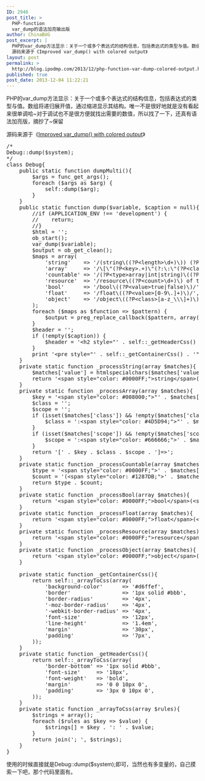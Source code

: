 ```yaml
---
ID: 2946
post_title: >
  PHP-function
  var_dump的语法加亮输出版
author: ChinaBUG
post_excerpt: |
  PHP的var_dump方法显示：关于一个或多个表达式的结构信息，包括表达式的类型与值。数组将递归展开值，通过缩进显示其结构。唯一不是很好地就是没有看起来很单调哈~对于调试也不是很方便就找出需要的数值，所以找了一下，还真有语法加亮版，摘抄了~保留
  源码来源于《Improved var_dump() with colored output》
layout: post
permalink: >
  http://blog.ipodmp.com/2013/12/php-function-var-dump-colored-output.html
published: true
post_date: 2013-12-04 11:22:21
---
```

PHP的var_dump方法显示：关于一个或多个表达式的结构信息，包括表达式的类型与值。数组将递归展开值，通过缩进显示其结构。唯一不是很好地就是没有看起来很单调哈~对于调试也不是很方便就找出需要的数值，所以找了一下，还真有语法加亮版，摘抄了~保留

源码来源于《<a href="http://codeaid.net/php/improved-var_dump%28%29-with-colored-output">Improved var_dump() with colored output</a>》
<pre>/*
Debug::dump($system);
*/
class Debug{
    public static function dumpMulti(){
        $args = func_get_args();
        foreach ($args as $arg) {
            self::dump($arg);
        }
    }
    public static function dump($variable, $caption = null){
        //if (APPLICATION_ENV !== 'development') {
        //    return;
        //}
        $html = '';
        ob_start();
        var_dump($variable);
        $output = ob_get_clean();
        $maps = array(
            'string'    =&gt; '/(string\((?P&lt;length&gt;\d+)\)) (?P&lt;value&gt;\"(?&lt;!\\\).*\")/i',
            'array'     =&gt; '/\[\"(?P&lt;key&gt;.+)\"(?:\:\"(?P&lt;class&gt;[a-z0-9_\\\]+)\")?(?:\:(?P&lt;scope&gt;public|protected|private))?\]=&gt;/Ui',
            'countable' =&gt; '/(?P&lt;type&gt;array|int|string)\((?P&lt;count&gt;\d+)\)/',
            'resource'  =&gt; '/resource\((?P&lt;count&gt;\d+)\) of type \((?P&lt;class&gt;[a-z0-9_\\\]+)\)/',
            'bool'      =&gt; '/bool\((?P&lt;value&gt;true|false)\)/',
            'float'     =&gt; '/float\((?P&lt;value&gt;[0-9\.]+)\)/',
            'object'    =&gt; '/object\((?P&lt;class&gt;[a-z_\\\]+)\)\#(?P&lt;id&gt;\d+) \((?P&lt;count&gt;\d+)\)/i',
        );
        foreach ($maps as $function =&gt; $pattern) {
            $output = preg_replace_callback($pattern, array('self', '_process' . ucfirst($function)), $output);
        }
        $header = '';
        if (!empty($caption)) {
            $header = '&lt;h2 style="' . self::_getHeaderCss() . '"&gt;' . $caption . '&lt;/h2&gt;';
        }
        print '&lt;pre style="' . self::_getContainerCss() . '"&gt;' . $header . $output . '&lt;/pre&gt;';
    }
    private static function _processString(array $matches){
        $matches['value'] = htmlspecialchars($matches['value']);
        return '&lt;span style="color: #0000FF;"&gt;string&lt;/span&gt;(&lt;span style="color: #1287DB;"&gt;' . $matches['length'] . ')&lt;/span&gt; &lt;span style="color: #6B6E6E;"&gt;' . $matches['value'] . '&lt;/span&gt;';
    }
    private static function _processArray(array $matches){
        $key = '&lt;span style="color: #008000;"&gt;"' . $matches['key'] . '"&lt;/span&gt;';
        $class = '';
        $scope = '';
        if (isset($matches['class']) &amp;&amp; !empty($matches['class'])) {
            $class = ':&lt;span style="color: #4D5D94;"&gt;"' . $matches['class'] . '"&lt;/span&gt;';
        }
        if (isset($matches['scope']) &amp;&amp; !empty($matches['scope'])) {
            $scope = ':&lt;span style="color: #666666;"&gt;' . $matches['scope'] . '&lt;/span&gt;';
        }
        return '[' . $key . $class . $scope . ']=&gt;';
    }
    private static function _processCountable(array $matches){
        $type = '&lt;span style="color: #0000FF;"&gt;' . $matches['type'] . '&lt;/span&gt;';
        $count = '(&lt;span style="color: #1287DB;"&gt;' . $matches['count'] . '&lt;/span&gt;)';
        return $type . $count;
    }
    private static function _processBool(array $matches){
        return '&lt;span style="color: #0000FF;"&gt;bool&lt;/span&gt;(&lt;span style="color: #0000FF;"&gt;' . $matches['value'] . '&lt;/span&gt;)';
    }
    private static function _processFloat(array $matches){
        return '&lt;span style="color: #0000FF;"&gt;float&lt;/span&gt;(&lt;span style="color: #1287DB;"&gt;' . $matches['value'] . '&lt;/span&gt;)';
    }
    private static function _processResource(array $matches){
        return '&lt;span style="color: #0000FF;"&gt;resource&lt;/span&gt;(&lt;span style="color: #1287DB;"&gt;' . $matches['count'] . '&lt;/span&gt;) of type (&lt;span style="color: #4D5D94;"&gt;' . $matches['class'] . '&lt;/span&gt;)';
    }
    private static function _processObject(array $matches){
        return '&lt;span style="color: #0000FF;"&gt;object&lt;/span&gt;(&lt;span style="color: #4D5D94;"&gt;' . $matches['class'] . '&lt;/span&gt;)#' . $matches['id'] . ' (&lt;span style="color: #1287DB;"&gt;' . $matches['count'] . '&lt;/span&gt;)';
    }

    private static function _getContainerCss(){
        return self::_arrayToCss(array(
            'background-color'      =&gt; '#d6ffef',
            'border'                =&gt; '1px solid #bbb',
            'border-radius'         =&gt; '4px',
            '-moz-border-radius'    =&gt; '4px',
            '-webkit-border-radius' =&gt; '4px',
            'font-size'             =&gt; '12px',
            'line-height'           =&gt; '1.4em',
            'margin'                =&gt; '30px',
            'padding'               =&gt; '7px',
        ));
    }
    private static function _getHeaderCss(){
        return self::_arrayToCss(array(
            'border-bottom' =&gt; '1px solid #bbb',
            'font-size'     =&gt; '18px',
            'font-weight'   =&gt; 'bold',
            'margin'        =&gt; '0 0 10px 0',
            'padding'       =&gt; '3px 0 10px 0',
        ));
    }
    private static function _arrayToCss(array $rules){
        $strings = array();
        foreach ($rules as $key =&gt; $value) {
            $strings[] = $key . ': ' . $value;
        }
        return join('; ', $strings);
    }
}</pre>
使用的时候直接就是Debug::dump($system);即可，当然也有多变量的，自己摸索一下吧，那个代码里面有。